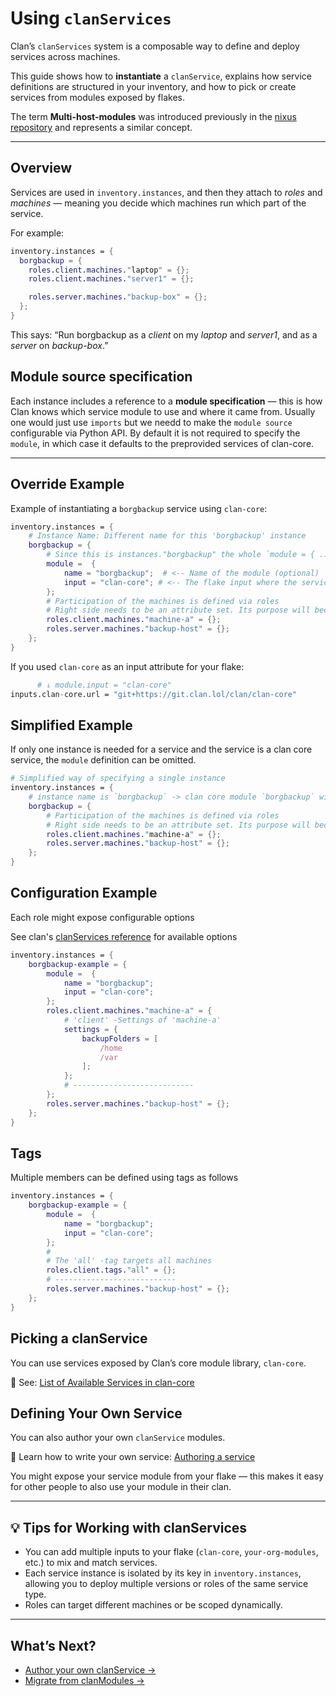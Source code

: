# Using `clanServices`

Clan’s `clanServices` system is a composable way to define and deploy services across machines.

This guide shows how to **instantiate** a `clanService`, explains how service definitions are structured in your inventory, and how to pick or create services from modules exposed by flakes.

The term **Multi-host-modules** was introduced previously in the [nixus repository](https://github.com/infinisil/nixus) and represents a similar concept.

---

## Overview

Services are used in `inventory.instances`, and then they attach to *roles* and *machines* — meaning you decide which machines run which part of the service.

For example:

```nix
inventory.instances = {
  borgbackup = {
    roles.client.machines."laptop" = {};
    roles.client.machines."server1" = {};

    roles.server.machines."backup-box" = {};
  };
}
```

This says: “Run borgbackup as a *client* on my *laptop* and *server1*, and as a *server* on *backup-box*.”

## Module source specification

Each instance includes a reference to a **module specification** — this is how Clan knows which service module to use and where it came from.
Usually one would just use `imports` but we needd to make the `module source` configurable via Python API.
By default it is not required to specify the `module`, in which case it defaults to the preprovided services of clan-core.

---

## Override Example

Example of instantiating a `borgbackup` service using `clan-core`:

```nix
inventory.instances = {
    # Instance Name: Different name for this 'borgbackup' instance
    borgbackup = {
        # Since this is instances."borgbackup" the whole `module = { ... }` below is equivalent and optional.
        module =  {
            name = "borgbackup";  # <-- Name of the module (optional)
            input = "clan-core"; # <-- The flake input where the service is defined (optional)
        };
        # Participation of the machines is defined via roles
        # Right side needs to be an attribute set. Its purpose will become clear later
        roles.client.machines."machine-a" = {};
        roles.server.machines."backup-host" = {};
    };
}
```

If you used `clan-core` as an input attribute for your flake:

```nix
      # ↓ module.input = "clan-core"
inputs.clan-core.url = "git+https://git.clan.lol/clan/clan-core"
```

## Simplified Example

If only one instance is needed for a service and the service is a clan core service, the `module` definition can be omitted.

```nix
# Simplified way of specifying a single instance
inventory.instances = {
    # instance name is `borgbackup` -> clan core module `borgbackup` will be loaded.
    borgbackup = {
        # Participation of the machines is defined via roles
        # Right side needs to be an attribute set. Its purpose will become clear later
        roles.client.machines."machine-a" = {};
        roles.server.machines."backup-host" = {};
    };
}
```

## Configuration Example

Each role might expose configurable options

See clan's [clanServices reference](../reference/clanServices/index.md) for available options

```nix
inventory.instances = {
    borgbackup-example = {
        module =  {
            name = "borgbackup";
            input = "clan-core";
        };
        roles.client.machines."machine-a" = {
            # 'client' -Settings of 'machine-a'
            settings = {
                backupFolders = [
                    /home
                    /var
                ];
            };
            # ---------------------------
        };
        roles.server.machines."backup-host" = {};
    };
}
```

## Tags

Multiple members can be defined using tags as follows

```nix
inventory.instances = {
    borgbackup-example = {
        module =  {
            name = "borgbackup";
            input = "clan-core";
        };
        #
        # The 'all' -tag targets all machines
        roles.client.tags."all" = {};
        # ---------------------------
        roles.server.machines."backup-host" = {};
    };
}
```

## Picking a clanService

You can use services exposed by Clan’s core module library, `clan-core`.

🔗 See: [List of Available Services in clan-core](../reference/clanServices/index.md)

## Defining Your Own Service

You can also author your own `clanService` modules.

🔗 Learn how to write your own service: [Authoring a service](../guides/services/community.md)

You might expose your service module from your flake — this makes it easy for other people to also use your module in their clan.

---

## 💡 Tips for Working with clanServices

* You can add multiple inputs to your flake (`clan-core`, `your-org-modules`, etc.) to mix and match services.
* Each service instance is isolated by its key in `inventory.instances`, allowing you to deploy multiple versions or roles of the same service type.
* Roles can target different machines or be scoped dynamically.

---

## What’s Next?

* [Author your own clanService →](../guides/services/community.md)
* [Migrate from clanModules →](../guides/migrations/migrate-inventory-services.md)
<!-- TODO: * [Understand the architecture →](../explanation/clan-architecture.md) -->
